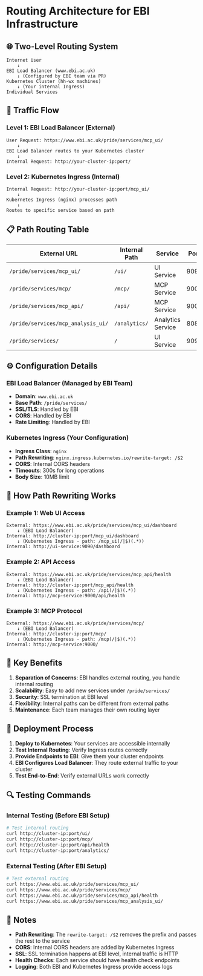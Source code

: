 # Routing Architecture for EBI Infrastructure

## 🌐 Two-Level Routing System

```
Internet User
    ↓
EBI Load Balancer (www.ebi.ac.uk)
    ↓ (Configured by EBI team via PR)
Kubernetes Cluster (hh-wx machines)
    ↓ (Your internal Ingress)
Individual Services
```

## 🔄 Traffic Flow

### **Level 1: EBI Load Balancer (External)**
```
User Request: https://www.ebi.ac.uk/pride/services/mcp_ui/
    ↓
EBI Load Balancer routes to your Kubernetes cluster
    ↓
Internal Request: http://your-cluster-ip:port/
```

### **Level 2: Kubernetes Ingress (Internal)**
```
Internal Request: http://your-cluster-ip:port/mcp_ui/
    ↓
Kubernetes Ingress (nginx) processes path
    ↓
Routes to specific service based on path
```

## 📋 Path Routing Table

| External URL | Internal Path | Service | Port | Purpose |
|--------------|---------------|---------|------|---------|
| `/pride/services/mcp_ui/` | `/ui/` | UI Service | 9090 | Web Interface |
| `/pride/services/mcp/` | `/mcp/` | MCP Service | 9000 | MCP Protocol |
| `/pride/services/mcp_api/` | `/api/` | MCP Service | 9000 | REST API |
| `/pride/services/mcp_analysis_ui/` | `/analytics/` | Analytics Service | 8080 | Analytics Dashboard |
| `/pride/services/` | `/` | UI Service | 9090 | Default (UI) |

## ⚙️ Configuration Details

### **EBI Load Balancer (Managed by EBI Team)**
- **Domain**: `www.ebi.ac.uk`
- **Base Path**: `/pride/services/`
- **SSL/TLS**: Handled by EBI
- **CORS**: Handled by EBI
- **Rate Limiting**: Handled by EBI

### **Kubernetes Ingress (Your Configuration)**
- **Ingress Class**: `nginx`
- **Path Rewriting**: `nginx.ingress.kubernetes.io/rewrite-target: /$2`
- **CORS**: Internal CORS headers
- **Timeouts**: 300s for long operations
- **Body Size**: 10MB limit

## 🔧 How Path Rewriting Works

### **Example 1: Web UI Access**
```
External: https://www.ebi.ac.uk/pride/services/mcp_ui/dashboard
    ↓ (EBI Load Balancer)
Internal: http://cluster-ip:port/mcp_ui/dashboard
    ↓ (Kubernetes Ingress - path: /mcp_ui(/|$)(.*))
Internal: http://ui-service:9090/dashboard
```

### **Example 2: API Access**
```
External: https://www.ebi.ac.uk/pride/services/mcp_api/health
    ↓ (EBI Load Balancer)
Internal: http://cluster-ip:port/mcp_api/health
    ↓ (Kubernetes Ingress - path: /api(/|$)(.*))
Internal: http://mcp-service:9000/api/health
```

### **Example 3: MCP Protocol**
```
External: https://www.ebi.ac.uk/pride/services/mcp/
    ↓ (EBI Load Balancer)
Internal: http://cluster-ip:port/mcp/
    ↓ (Kubernetes Ingress - path: /mcp(/|$)(.*))
Internal: http://mcp-service:9000/
```

## 🎯 Key Benefits

1. **Separation of Concerns**: EBI handles external routing, you handle internal routing
2. **Scalability**: Easy to add new services under `/pride/services/`
3. **Security**: SSL termination at EBI level
4. **Flexibility**: Internal paths can be different from external paths
5. **Maintenance**: Each team manages their own routing layer

## 🚀 Deployment Process

1. **Deploy to Kubernetes**: Your services are accessible internally
2. **Test Internal Routing**: Verify Ingress routes correctly
3. **Provide Endpoints to EBI**: Give them your cluster endpoints
4. **EBI Configures Load Balancer**: They route external traffic to your cluster
5. **Test End-to-End**: Verify external URLs work correctly

## 🔍 Testing Commands

### **Internal Testing (Before EBI Setup)**
```bash
# Test internal routing
curl http://cluster-ip:port/ui/
curl http://cluster-ip:port/mcp/
curl http://cluster-ip:port/api/health
curl http://cluster-ip:port/analytics/
```

### **External Testing (After EBI Setup)**
```bash
# Test external routing
curl https://www.ebi.ac.uk/pride/services/mcp_ui/
curl https://www.ebi.ac.uk/pride/services/mcp/
curl https://www.ebi.ac.uk/pride/services/mcp_api/health
curl https://www.ebi.ac.uk/pride/services/mcp_analysis_ui/
```

## 📝 Notes

- **Path Rewriting**: The `rewrite-target: /$2` removes the prefix and passes the rest to the service
- **CORS**: Internal CORS headers are added by Kubernetes Ingress
- **SSL**: SSL termination happens at EBI level, internal traffic is HTTP
- **Health Checks**: Each service should have health check endpoints
- **Logging**: Both EBI and Kubernetes Ingress provide access logs 